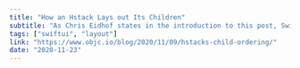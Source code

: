 ```yaml
---
title: "How an Hstack Lays out Its Children"
subtitle: "As Chris Eidhof states in the introduction to this post, SwiftUI's layout system is, for the most part, intuitive to use. However, there are times when we encounter puzzling layout behaviors, and here Chris provides a detailed explanation of how one particular container view, an HStack, lays out its child views."
tags: ["swiftui", "layout"]
link: "https://www.objc.io/blog/2020/11/09/hstacks-child-ordering/"
date: "2020-11-23"
---
```

